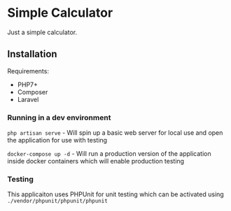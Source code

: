 # Simple Calculator

Just a simple calculator.

## Installation

Requirements:

 - PHP7+
 - Composer
 - Laravel

 ### Running in a dev environment

 `php artisan serve` - Will spin up a basic web server for local use and open the application for use with testing

 `docker-compose up -d` - Will run a production version of the application inside docker containers which will enable production testing


 ### Testing

 This applicaiton uses PHPUnit for unit testing which can be activated using `./vendor/phpunit/phpunit/phpunit`

 